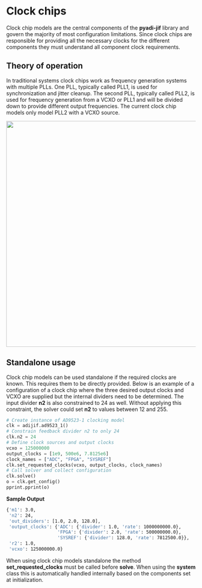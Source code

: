 # Clock chips

Clock chip models are the central components of the **pyadi-jif** library and govern the majority of most configuration limitations. Since clock chips are responsible for providing all the necessary clocks for the different components they must understand all component clock requirements.

## Theory of operation

In traditional systems clock chips work as frequency generation systems with multiple PLLs. One PLL, typically called PLL1, is used for synchronization and jitter cleanup. The second PLL, typically called PLL2, is used for frequency generation from a VCXO or PLL1 and will be divided down to provide different output frequencies. The current clock chip models only model PLL2 with a VCXO source.

<!-- ![Clock PLL](imgs/clock_pll.png) -->
<p align="center">
  <img width="600" src="../draw/clock.svg">
</p>


## Standalone usage

Clock chip models can be used standalone if the required clocks are known. This requires them to be directly provided. Below is an example of a configuration of a clock chip where the three desired output clocks and VCXO are supplied but the internal dividers need to be determined. The input divider **n2** is also constrained to 24 as well. Without applying this constraint, the solver could set **n2** to values between 12 and 255.


```python
# Create instance of AD9523-1 clocking model
clk = adijif.ad9523_1()
# Constrain feedback divider n2 to only 24
clk.n2 = 24
# Define clock sources and output clocks
vcxo = 125000000
output_clocks = [1e9, 500e6, 7.8125e6]
clock_names = ["ADC", "FPGA", "SYSREF"]
clk.set_requested_clocks(vcxo, output_clocks, clock_names)
# Call solver and collect configuration
clk.solve()
o = clk.get_config()
pprint.pprint(o)
```

**Sample Output**

```bash
{'m1': 3.0,
 'n2': 24,
 'out_dividers': [1.0, 2.0, 128.0],
 'output_clocks': {'ADC': {'divider': 1.0, 'rate': 1000000000.0},
                   'FPGA': {'divider': 2.0, 'rate': 500000000.0},
                   'SYSREF': {'divider': 128.0, 'rate': 7812500.0}},
 'r2': 1.0,
 'vcxo': 125000000.0}
```

When using clock chip models standalone the method **set_requested_clocks** must be called before **solve**. When using the **system** class this is automatically handled internally based on the components set at initialization.